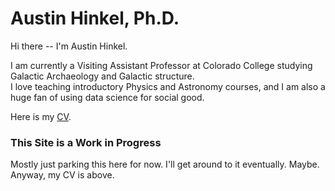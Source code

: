 # Austin Hinkel, Ph.D.

Hi there -- I'm Austin Hinkel.  

I am currently a Visiting Assistant Professor at Colorado College studying Galactic Archaeology and Galactic structure.  
I love teaching introductory Physics and Astronomy courses, 
and I am also a huge fan of using data science for social good.  


Here is my [CV](https://ahinkel.github.io/assets/pdfs/AustinHinkel_CV_20220929redact.pdf).



### This Site is a Work in Progress
Mostly just parking this here for now.  I'll get around to it eventually.  Maybe.  Anyway, my CV is above.
